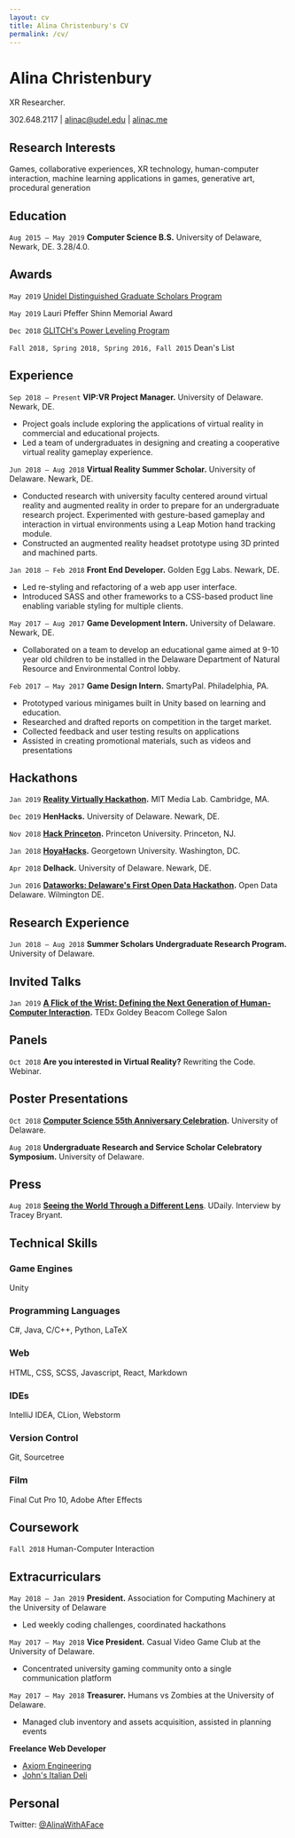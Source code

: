 ```yaml
---
layout: cv
title: Alina Christenbury's CV
permalink: /cv/
---
```


# Alina Christenbury
XR Researcher.

<div id="webaddress">
302.648.2117
|
<a href="alinac@udel.edu">alinac@udel.edu</a>
|
<a href="http://alinac.me">alinac.me</a>
</div>

## Research Interests
Games, collaborative experiences, XR technology, human-computer interaction, machine learning applications in games, generative art, procedural generation

## Education

`Aug 2015 — May 2019`
__Computer Science B.S.__ University of Delaware, Newark, DE. 3.28/4.0.

## Awards

`May 2019`
[Unidel Distinguished Graduate Scholars Program](https://grad.udel.edu/fees-and-funding/unidel-grad-scholars-award/)


`May 2019`
Lauri Pfeffer Shinn Memorial Award

`Dec 2018`
[GLITCH's Power Leveling Program](https://glitch.mn/powerleveling/)

`Fall 2018, Spring 2018, Spring 2016, Fall 2015`
Dean's List


## Experience

`Sep 2018 — Present`
__VIP:VR Project Manager.__ University of Delaware. Newark, DE.
* Project goals include exploring the applications of virtual reality in commercial and educational projects.
* Led a team of undergraduates in designing and creating a cooperative virtual reality gameplay experience.

`Jun 2018 — Aug 2018`
__Virtual Reality Summer Scholar.__ University of Delaware. Newark, DE.
* Conducted research with university faculty centered around virtual reality and augmented reality in order to prepare for an undergraduate research project. Experimented with gesture-based gameplay and interaction in virtual environments using a Leap Motion hand tracking module.
* Constructed an augmented reality headset prototype using 3D printed and machined parts.

`Jan 2018 — Feb 2018`
__Front End Developer.__ Golden Egg Labs. Newark, DE.
* Led re-styling and refactoring of a web app user interface.
* Introduced SASS and other frameworks to a CSS-based product line enabling variable styling for multiple clients.

`May 2017 — Aug 2017`
__Game Development Intern.__ University of Delaware. Newark, DE.
* Collaborated on a team to develop an educational game aimed at 9-10 year old children to be installed in the Delaware Department of Natural Resource and Environmental Control lobby.

`Feb 2017 — May 2017`
__Game Design Intern.__ SmartyPal. Philadelphia, PA.
* Prototyped various minigames built in Unity based on learning and education.
* Researched and drafted reports on competition in the target market.
* Collected feedback and user testing results on applications
* Assisted in creating promotional materials, such as videos and presentations

## Hackathons

`Jan 2019`
__[Reality Virtually Hackathon](https://realityvirtuallyhack.com/).__ MIT Media Lab. Cambridge, MA.

`Dec 2019`
__HenHacks.__ University of Delaware. Newark, DE.

`Nov 2018`
__[Hack Princeton](https://hackprinceton.com/).__ Princeton University. Princeton, NJ.

`Jan 2018`
__[HoyaHacks](http://www.hoyahacks.com/).__ Georgetown University. Washington, DC.

`Apr 2018`
__Delhack.__ University of Delaware. Newark, DE.

`Jun 2016`
__[Dataworks: Delaware's First Open Data Hackathon](https://www.hackathon.com/event/dataworks—delawares-first-open-data-hackathon-24040563974).__ Open Data Delaware. Wilmington DE.

## Research Experience

`Jun 2018 — Aug 2018`
__Summer Scholars Undergraduate Research Program.__ University of Delaware.


## Invited Talks

`Jan 2019`
__[A Flick of the Wrist: Defining the Next Generation of Human-Computer Interaction](https://www.ted.com/tedx/events/32155).__ TEDx Goldey Beacom College Salon


## Panels

`Oct 2018`
__Are you interested in Virtual Reality?__ Rewriting the Code. Webinar.


## Poster Presentations

`Oct 2018`
__[Computer Science 55th Anniversary Celebration](https://www.cis.udel.edu/55th-anniversary-celebration/).__ University of Delaware.

`Aug 2018`
__Undergraduate Research and Service Scholar Celebratory Symposium.__ University of Delaware.


## Press

`Aug 2018`
__[Seeing the World Through a Different Lens](https://www.udel.edu/udaily/2018/august/alina-christenbury-virtual-reality-summer-research/)__. UDaily. Interview by Tracey Bryant.

## Technical Skills

### Game Engines
Unity

### Programming Languages
C\#, Java, C/C++, Python, LaTeX

### Web
HTML, CSS, SCSS, Javascript, React, Markdown

### IDEs
IntelliJ IDEA, CLion, Webstorm

### Version Control
Git, Sourcetree

### Film
Final Cut Pro 10, Adobe After Effects

## Coursework

`Fall 2018`
Human-Computer Interaction


## Extracurriculars

`May 2018 — Jan 2019`
__President.__ Association for Computing Machinery at the University of Delaware
* Led weekly coding challenges, coordinated hackathons

`May 2017 — May 2018`
__Vice President.__ Casual Video Game Club at the University of Delaware.
* Concentrated university gaming community onto a single communication platform

`May 2017 — May 2018`
__Treasurer.__ Humans vs Zombies at the University of Delaware.
* Managed club inventory and assets acquisition, assisted in planning events

__Freelance Web Developer__
* [Axiom Engineering](axeng.com)
* [John's Italian Deli](http://www.johnsitaliandeli.com/)


## Personal

Twitter: [@AlinaWithAFace](https://twitter.com/AlinaWithAFace)
